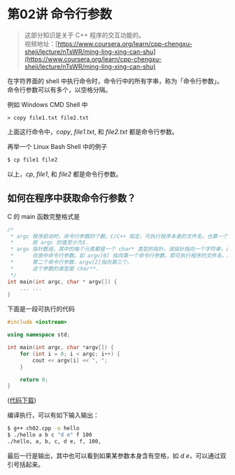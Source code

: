 # 第02讲 命令行参数

> 这部分知识是关于 C++ 程序的交互功能的。  
> 视频地址：[https://www.coursera.org/learn/cpp-chengxu-sheji/lecture/nTsWR/ming-ling-xing-can-shu](https://www.coursera.org/learn/cpp-chengxu-sheji/lecture/nTsWR/ming-ling-xing-can-shu)

在字符界面的 shell 中执行命令时，命令行中的所有字串，称为「命令行参数」。命令行参数可以有多个，以空格分隔。

例如 Windows CMD Shell 中

```text
> copy file1.txt file2.txt
```

上面这行命令中，_copy_, _file1.txt_, 和 _file2.txt_ 都是命令行参数。

再举一个 Linux Bash Shell 中的例子

```bash
$ cp file1 file2
```

以上，_cp_, _file1_, 和 _file2_ 都是命令行参数。

## 如何在程序中获取命令行参数？

C 的 main 函数完整格式是

```c
/*
 * argc 程序启动时，命令行参数的个数。C/C++ 规定，可执行程序本身的文件名，也算一个命令行参数，
 *      故 argc 的值至少为1.
 * argv 指针数组，其中的每个元素都是一个 char* 类型的指针，该指针指向一个字符串，这个字符串里
 *      存放中命令行参数。如 argv[0] 指向第一个命令行参数，即可执行程序的文件名，argv[2]指向
 *      第二个命令行参数，argv[2]指向第三个。
 *      这个参数的类型是 char**.
 */
int main(int argc, char * argv[]) {
    ... ...
}
```

下面是一段可执行的代码

```cpp
#include <iostream>

using namespace std;

int main(int argc, char *argv[]) {
    for (int i = 0; i < argc; i++) {
        cout << argv[i] << ", ";
    }

    return 0;
}
```

\([代码下载](https://github.com/iridiumcao/cpp-note/tree/880e117845a17eb6c60956118ca4255ee37bb412/code/ch02/ch02.cpp)\)

编译执行，可以有如下输入输出：

```bash
$ g++ ch02.cpp -o hello
$ ./hello a b c "d e" f 100
./hello, a, b, c, d e, f, 100,
```

最后一行是输出，其中也可以看到如果某参数本身含有空格，如 _d e_，可以通过双引号括起来。

